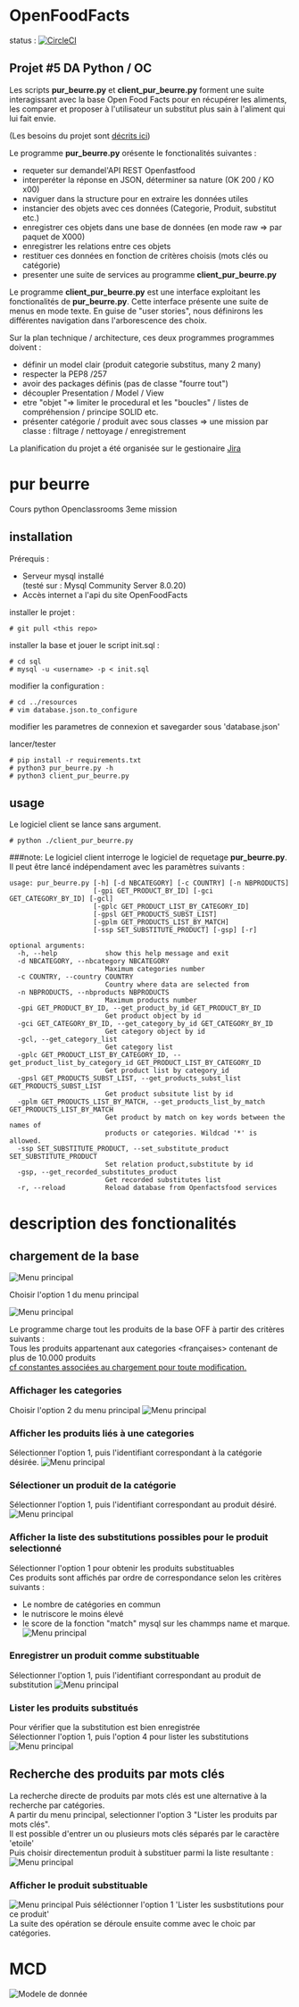 # OpenFoodFacts

status : [![CircleCI](https://circleci.com/gh/jean-charles-gibier/OpenFoodFacts.svg?style=shield)](https://app.circleci.com/pipelines/github/jean-charles-gibier/OpenFoodFacts)

## Projet #5 DA Python / OC

Les scripts **pur_beurre.py** et **client_pur_beurre.py** forment une suite interagissant avec la base Open Food Facts pour en récupérer les aliments, les comparer et proposer à l'utilisateur un substitut plus sain à l'aliment qui lui fait envie.

(Les besoins du projet sont [décrits ici](https://openclassrooms.com/fr/projects/157/assignment))

Le programme **pur_beurre.py** orésente le fonctionalités suivantes :

- requeter sur demandel'API REST Openfastfood
- interperéter la réponse en JSON, déterminer sa nature (OK 200 / KO x00)
- naviguer dans la structure pour en extraire les données utiles
- instancier des objets avec ces données (Categorie, Produit, substitut etc.)
- enregistrer ces objets dans une base de données (en mode raw => par paquet de X000)
- enregistrer les relations entre ces objets
- restituer ces données en fonction de critères choisis (mots clés ou catégorie)
- presenter une suite de services au programme **client_pur_beurre.py** 

Le programme **client_pur_beurre.py**  est une interface exploitant les fonctionalités de **pur_beurre.py**.
Cette interface présente une suite de menus en mode texte. En guise de "user stories", nous définirons les différentes navigation dans l'arborescence des choix.

Sur la plan technique / architecture, ces deux programmes programmes doivent :
- définir un model clair (produit categorie substitus, many 2 many) 
- respecter la PEP8 /257
- avoir des packages définis (pas de classe "fourre tout")
- découpler Presentation  / Model / View 
- etre "objet "=> limiter le procedural et les "boucles" / listes de compréhension / principe SOLID etc.
- présenter catégorie / produit avec sous classes => une mission par classe : filtrage / nettoyage / enregistrement 

La planification du projet a été organisée sur  le gestionaire [ Jira ](https://jcgibierscompany.atlassian.net/jira/software/projects/CO/boards/2)


# pur beurre
Cours python Openclassrooms 3eme mission

## installation

Prérequis : 
- Serveur mysql installé<br>
(testé sur : Mysql Community Server 8.0.20)
- Accès internet a l'api du site OpenFoodFacts

installer le projet :
````
# git pull <this repo>
````
installer la base et jouer le script init.sql :
````
# cd sql
# mysql -u <username> -p < init.sql
````
modifier la configuration :
````
# cd ../resources
# vim database.json.to_configure
````
modifier les parametres de connexion et savegarder sous 'database.json'

lancer/tester
````
# pip install -r requirements.txt
# python3 pur_beurre.py -h
# python3 client_pur_beurre.py 
````



## usage

Le logiciel client se lance sans argument.
````
# python ./client_pur_beurre.py
````

###note:
Le logiciel client interroge le logiciel de requetage **pur_beurre.py**.
Il peut être lancé indépendament avec les paramètres suivants :
````
usage: pur_beurre.py [-h] [-d NBCATEGORY] [-c COUNTRY] [-n NBPRODUCTS]
                     [-gpi GET_PRODUCT_BY_ID] [-gci GET_CATEGORY_BY_ID] [-gcl]
                     [-gplc GET_PRODUCT_LIST_BY_CATEGORY_ID]
                     [-gpsl GET_PRODUCTS_SUBST_LIST]
                     [-gplm GET_PRODUCTS_LIST_BY_MATCH]
                     [-ssp SET_SUBSTITUTE_PRODUCT] [-gsp] [-r]

optional arguments:
  -h, --help            show this help message and exit
  -d NBCATEGORY, --nbcategory NBCATEGORY
                        Maximum categories number
  -c COUNTRY, --country COUNTRY
                        Country where data are selected from
  -n NBPRODUCTS, --nbproducts NBPRODUCTS
                        Maximum products number
  -gpi GET_PRODUCT_BY_ID, --get_product_by_id GET_PRODUCT_BY_ID
                        Get product object by id
  -gci GET_CATEGORY_BY_ID, --get_category_by_id GET_CATEGORY_BY_ID
                        Get category object by id
  -gcl, --get_category_list
                        Get category list
  -gplc GET_PRODUCT_LIST_BY_CATEGORY_ID, --get_product_list_by_category_id GET_PRODUCT_LIST_BY_CATEGORY_ID
                        Get product list by category_id
  -gpsl GET_PRODUCTS_SUBST_LIST, --get_products_subst_list GET_PRODUCTS_SUBST_LIST
                        Get product subsitute list by id
  -gplm GET_PRODUCTS_LIST_BY_MATCH, --get_products_list_by_match GET_PRODUCTS_LIST_BY_MATCH
                        Get product by match on key words between the names of
                        products or categories. Wildcad '*' is allowed.
  -ssp SET_SUBSTITUTE_PRODUCT, --set_substitute_product SET_SUBSTITUTE_PRODUCT
                        Set relation product,substitute by id
  -gsp, --get_recorded_substitutes_product
                        Get recorded substitutes list
  -r, --reload          Reload database from Openfactsfood services
````


# description des fonctionalités

## chargement de la base 
![Menu principal](doc/US1.png)

Choisir l'option 1 du menu principal

![Menu principal](doc/US2.png)

Le programme charge tout les produits de la base OFF à partir des critères suivants :<br>
Tous les produits appartenant aux categories <françaises> contenant de plus de 10.000 produits <br>
[cf constantes associées au chargement pour toute modification.](https://github.com/jean-charles-gibier/OpenFoodFacts/blob/develop/core/constant.py)

### Affichager les categories
Choisir l'option 2 du menu principal
![Menu principal](doc/US3.png)

### Afficher les produits liés à une categories
Sélectionner l'option 1, puis l'identifiant correspondant à la catégorie désirée.
![Menu principal](doc/US4.png)

### Sélectioner un produit de la catégorie
Sélectionner l'option 1, puis l'identifiant correspondant au produit désiré.
![Menu principal](doc/US4.png)

### Afficher la liste des substitutions possibles pour le produit selectionné
Sélectionner l'option 1 pour obtenir les produits substituables<br>
Ces produits sont affichés par ordre de correspondance selon les critères suivants :<br>
- Le nombre de catégories en commun
- le nutriscore le moins élevé
- le score de la fonction "match" mysql sur les chammps name et marque.
![Menu principal](doc/US5.png)

### Enregistrer un produit comme substituable
Sélectionner l'option 1, puis l'identifiant correspondant au produit de substitution
![Menu principal](doc/US6.png)

### Lister les produits substitués
Pour vérifier que la substitution est bien enregistrée<br>
Sélectionner l'option 1, puis l'option 4 pour lister les substitutions
![Menu principal](doc/US7.png)

## Recherche des produits par mots clés
La recherche directe de produits par mots clés est une alternative à la recherche par catégories.<br>
A partir du menu principal, selectionner l'option 3 "Lister les produits par mots clés".<br>
Il est possible d'entrer un ou plusieurs mots clés séparés par le caractère 'etoile' <br>
Puis choisir directementun produit à substituer parmi la liste resultante : 
![Menu principal](doc/US8.png)

### Afficher le produit substituable
![Menu principal](doc/US9.png)
Puis séléctionner l'option 1 'Lister les susbstitutions pour ce produit'<br>
La suite des opération se déroule ensuite comme avec le choic par catégories. 


# MCD
![Modele de donnée](doc/model_opendoodfacts_1.svg)
